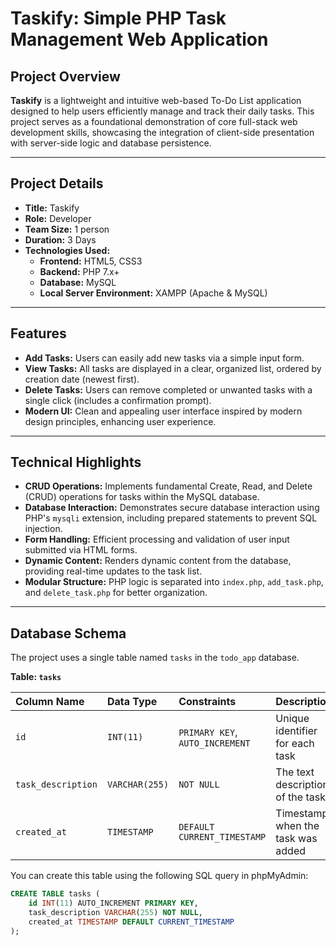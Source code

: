 # Taskify: Simple PHP Task Management Web Application

## Project Overview

**Taskify** is a lightweight and intuitive web-based To-Do List application designed to help users efficiently manage and track their daily tasks. This project serves as a foundational demonstration of core full-stack web development skills, showcasing the integration of client-side presentation with server-side logic and database persistence.

---

## Project Details

* **Title:** Taskify
* **Role:** Developer
* **Team Size:** 1 person
* **Duration:** 3 Days
* **Technologies Used:**
    * **Frontend:** HTML5, CSS3
    * **Backend:** PHP 7.x+
    * **Database:** MySQL
    * **Local Server Environment:** XAMPP (Apache & MySQL)

---

## Features

* **Add Tasks:** Users can easily add new tasks via a simple input form.
* **View Tasks:** All tasks are displayed in a clear, organized list, ordered by creation date (newest first).
* **Delete Tasks:** Users can remove completed or unwanted tasks with a single click (includes a confirmation prompt).
* **Modern UI:** Clean and appealing user interface inspired by modern design principles, enhancing user experience.

---

## Technical Highlights

* **CRUD Operations:** Implements fundamental Create, Read, and Delete (CRUD) operations for tasks within the MySQL database.
* **Database Interaction:** Demonstrates secure database interaction using PHP's `mysqli` extension, including prepared statements to prevent SQL injection.
* **Form Handling:** Efficient processing and validation of user input submitted via HTML forms.
* **Dynamic Content:** Renders dynamic content from the database, providing real-time updates to the task list.
* **Modular Structure:** PHP logic is separated into `index.php`, `add_task.php`, and `delete_task.php` for better organization.

---

## Database Schema

The project uses a single table named `tasks` in the `todo_app` database.

**Table: `tasks`**

| Column Name      | Data Type       | Constraints                      | Description                  |
| :--------------- | :-------------- | :------------------------------- | :--------------------------- |
| `id`             | `INT(11)`       | `PRIMARY KEY`, `AUTO_INCREMENT`  | Unique identifier for each task |
| `task_description` | `VARCHAR(255)`  | `NOT NULL`                       | The text description of the task |
| `created_at`     | `TIMESTAMP`     | `DEFAULT CURRENT_TIMESTAMP`      | Timestamp when the task was added |

You can create this table using the following SQL query in phpMyAdmin:

```sql
CREATE TABLE tasks (
    id INT(11) AUTO_INCREMENT PRIMARY KEY,
    task_description VARCHAR(255) NOT NULL,
    created_at TIMESTAMP DEFAULT CURRENT_TIMESTAMP
);
